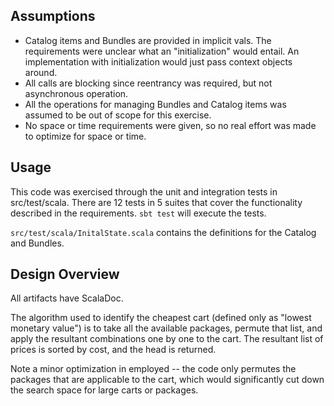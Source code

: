 

## Assumptions

+ Catalog items and Bundles are provided in implicit vals.  The requirements were unclear what an "initialization" would entail.  An implementation with initialization would just pass context objects around.
+ All calls are blocking since reentrancy was required, but not asynchronous operation.
+ All the operations for managing Bundles and Catalog items was assumed to be out of scope for this exercise.
+ No space or time requirements were given, so no real effort was made to optimize for space or time.

## Usage

This code was exercised through the unit and integration tests in src/test/scala.  There are 12 tests in 5 suites that cover the functionality described in the requirements.  ```sbt test``` will execute the tests.

```src/test/scala/InitalState.scala``` contains the definitions for the Catalog and Bundles.

## Design Overview

All artifacts have ScalaDoc.

The algorithm used to identify the cheapest cart (defined only as "lowest monetary value") is to take all the available packages, permute that list, and apply the resultant combinations one by one to the cart.  The resultant list of prices is sorted by cost, and the head is returned.

Note a minor optimization in employed -- the code only permutes the packages that are applicable to the cart, which would significantly cut down the search space for large carts or packages. 